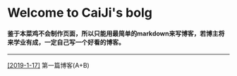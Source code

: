 # Welcome to CaiJi's bolg

#### 鉴于本菜鸡不会制作页面，所以只能用最简单的markdown来写博客，若博主将来学业有成，一定自己写一个好看的博客。

------------------------

[[2019-1-17]](./2019/1/2019-1-17.md) 第一篇博客(A+B)
